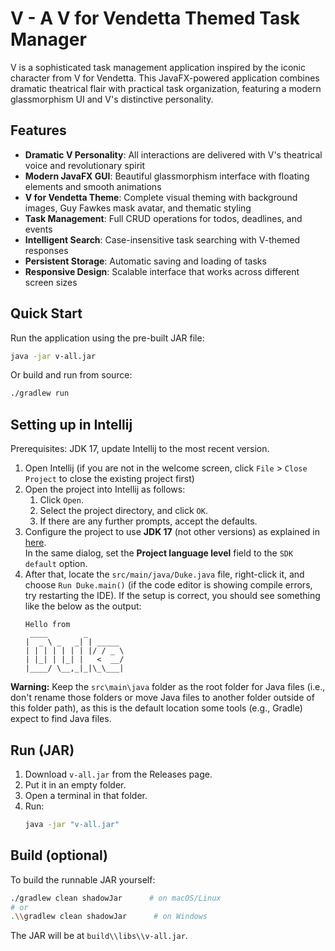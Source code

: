 # V - A V for Vendetta Themed Task Manager

V is a sophisticated task management application inspired by the iconic character from V for Vendetta. This JavaFX-powered application combines dramatic theatrical flair with practical task organization, featuring a modern glassmorphism UI and V's distinctive personality.

## Features

- **Dramatic V Personality**: All interactions are delivered with V's theatrical voice and revolutionary spirit
- **Modern JavaFX GUI**: Beautiful glassmorphism interface with floating elements and smooth animations  
- **V for Vendetta Theme**: Complete visual theming with background images, Guy Fawkes mask avatar, and thematic styling
- **Task Management**: Full CRUD operations for todos, deadlines, and events
- **Intelligent Search**: Case-insensitive task searching with V-themed responses
- **Persistent Storage**: Automatic saving and loading of tasks
- **Responsive Design**: Scalable interface that works across different screen sizes

## Quick Start

Run the application using the pre-built JAR file:
```bash
java -jar v-all.jar
```

Or build and run from source:
```bash
./gradlew run
```

## Setting up in Intellij

Prerequisites: JDK 17, update Intellij to the most recent version.

1. Open Intellij (if you are not in the welcome screen, click `File` > `Close Project` to close the existing project first)
1. Open the project into Intellij as follows:
   1. Click `Open`.
   1. Select the project directory, and click `OK`.
   1. If there are any further prompts, accept the defaults.
1. Configure the project to use **JDK 17** (not other versions) as explained in [here](https://www.jetbrains.com/help/idea/sdk.html#set-up-jdk).<br>
   In the same dialog, set the **Project language level** field to the `SDK default` option.
1. After that, locate the `src/main/java/Duke.java` file, right-click it, and choose `Run Duke.main()` (if the code editor is showing compile errors, try restarting the IDE). If the setup is correct, you should see something like the below as the output:
   ```
   Hello from
    ____        _        
   |  _ \ _   _| | _____ 
   | | | | | | | |/ / _ \
   | |_| | |_| |   <  __/
   |____/ \__,_|_|\_\___|
   ```

**Warning:** Keep the `src\main\java` folder as the root folder for Java files (i.e., don't rename those folders or move Java files to another folder outside of this folder path), as this is the default location some tools (e.g., Gradle) expect to find Java files.

## Run (JAR)
1. Download `v-all.jar` from the Releases page.
2. Put it in an empty folder.
3. Open a terminal in that folder.
4. Run:
   ```bash
   java -jar "v-all.jar"
   ```

## Build (optional)
To build the runnable JAR yourself:
```bash
./gradlew clean shadowJar      # on macOS/Linux
# or
.\\gradlew clean shadowJar      # on Windows
```
The JAR will be at `build\\libs\\v-all.jar`.

